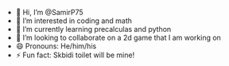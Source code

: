 - 👋 Hi, I’m @SamirP75
- 👀 I’m interested in coding and math
- 🌱 I’m currently learning precalculas and python
- 💞️ I’m looking to collaborate on a 2d game that I am working on
- 😄 Pronouns: He/him/his
- ⚡ Fun fact: Skbidi toilet will be mine!

<!---
SamirP75/SamirP75 is a ✨ special ✨ repository because its `README.md` (this file) appears on your GitHub profile.
You can click the Preview link to take a look at your changes.
--->
